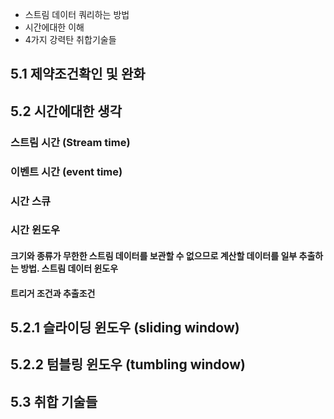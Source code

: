 - 스트림 데이터 쿼리하는 방법
- 시간에대한 이해
- 4가지 강력탄 취합기술들
## 5.1 제약조건확인 및 완화

## 5.2 시간에대한 생각
### 스트림 시간 (Stream time)
### 이벤트 시간 (event time)

### 시간 스큐

### 시간 윈도우
#### 크기와 종류가 무한한 스트림 데이터를 보관할 수 없으므로 계산할 데이터를 일부 추출하는 방법. 스트림 데이터 윈도우
#### 트리거 조건과 추출조건

## 5.2.1 슬라이딩 윈도우 (sliding window)

## 5.2.2 텀블링 윈도우 (tumbling window)

## 5.3 취합 기술들



